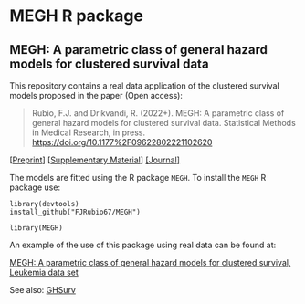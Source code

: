 # MEGH R package

## MEGH: A parametric class of general hazard models for clustered survival data

This repository contains a real data application of the clustered survival models proposed in the paper (Open access):

 > Rubio, F.J. and Drikvandi, R. (2022+). MEGH: A parametric class of general hazard models for clustered survival data. Statistical Methods in Medical Research, in press. https://doi.org/10.1177%2F09622802221102620

[[Preprint](https://drive.google.com/file/d/1YjHkOKYWK_4gZNt8kMAk6YqndI9mJ_aI/view?usp=sharing)] [[Supplementary Material](https://drive.google.com/file/d/1A4V3eRCl23tinv7XLKAk4Fek6d0q0Uwe/view?usp=sharing)] [[Journal]](https://doi.org/10.1177%2F09622802221102620)

The models are fitted using the R package `MEGH`. To install the `MEGH` R package use:

```
library(devtools)
install_github("FJRubio67/MEGH")

library(MEGH)
```

An example of the use of this package using real data can be found at:

[MEGH: A parametric class of general hazard models for clustered survival, Leukemia data set](https://rpubs.com/FJRubio/MEGHLeuk)

See also: [GHSurv](https://github.com/FJRubio67/GHSurv)
